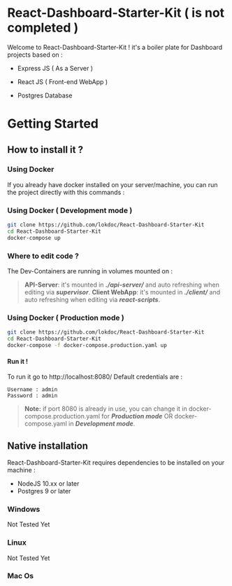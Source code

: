 # React-Dashboard-Starter-Kit ( is not completed )

Welcome to React-Dashboard-Starter-Kit ! it's a boiler plate for Dashboard projects based on :

- Express JS ( As a Server )

- React JS ( Front-end WebApp )

- Postgres Database

# Getting Started 
## How to install it ? 
### Using Docker 
If you already have docker installed on your server/machine, you can run the project directly with this commands : 
### Using Docker ( Development mode )
```bash
git clone https://github.com/lokdoc/React-Dashboard-Starter-Kit
cd React-Dashboard-Starter-Kit
docker-compose up 
```
### Where to edit code ? 
The Dev-Containers are running in volumes mounted on  :
> **API-Server**: it's mounted in ***./api-server/*** and auto refreshing when editing via ***supervisor***.
> **Client WebApp**: it's mounted in ***./client/*** and auto refreshing when editing via ***react-scripts***.


### Using Docker ( Production mode )
```bash
git clone https://github.com/lokdoc/React-Dashboard-Starter-Kit
cd React-Dashboard-Starter-Kit
docker-compose -f docker-compose.production.yaml up
```
#### Run it !
To run it go to http://localhost:8080/
Default credentials are  :
> 
	Username : admin
	Password : admin

> **Note:**  if port 8080 is already in use, you can change it in docker-compose.production.yaml for ***Production mode*** OR docker-compose.yaml in ***Development mode***.



##  Native installation 

 React-Dashboard-Starter-Kit requires dependencies to be installed on your machine : 
 - NodeJS 10.xx or later 
 - Postgres 9 or later

### Windows 
>
Not Tested Yet 

### Linux 
>
Not Tested Yet 


### Mac Os  





